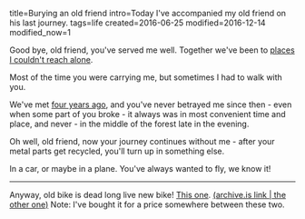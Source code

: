 title=Burying an old friend
intro=Today I've accompanied my old friend on his last journey.
tags=life
created=2016-06-25
modified=2016-12-14
modified_now=1


Good bye, old friend, you've served me well.
Together we've been to [places I couldn't reach alone][forest].

Most of the time you were carrying me,
but sometimes I had to walk with you.

We've met [four years ago][bike],
and you've never betrayed me since then -
even when some part of you broke -
it always was in most convenient time and place,
and never - in the middle of the forest late in the evening.

[bike]: /photos/12-03-bike.html
[forest]: /photos/15-10-17-autumn-in-forest.html

Oh well, old friend, now your journey continues without me -
after your metal parts get recycled, you'll turn up in something else.

In a car, or maybe in a plane.
You've always wanted to fly, we know it!

* * *

Anyway, old bike is dead long live new bike!
[This one][xxl]. [(archive.is link |][a1][ the other one)][a2] Note: I've bought it for a price somewhere between these two.

[xxl]: https://www.xxl.no/merida-crossway-redwood-urban-gent-no-16-hybridsykkel/p/1118749_1_style
[a1]: http://archive.is/Gsv37
[a2]: http://archive.is/ysyhT

